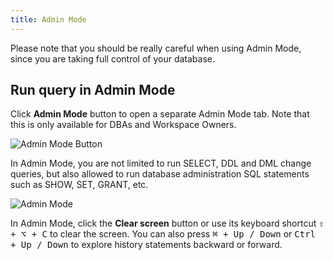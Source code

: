 ```yaml
---
title: Admin Mode
---
```


<HintBlock type="warning">

Please note that you should be really careful when using Admin Mode, since you are taking full control of your database.

</HintBlock>

## Run query in Admin Mode

Click **Admin Mode** button to open a separate Admin Mode tab. Note that this is only available for DBAs and Workspace Owners.

![Admin Mode Button](/docs/sql-editor/admin-mode-button.webp)

In Admin Mode, you are not limited to run SELECT, DDL and DML change queries, but also allowed to run database administration SQL statements such as SHOW, SET, GRANT, etc.

![Admin Mode](/docs/sql-editor/admin-mode.webp)

In Admin Mode, click the **Clear screen** button or use its keyboard shortcut <kbd>⇧ + ⌥ + C</kbd> to clear the screen. You can also press <kbd>⌘ + Up / Down</kbd> or <kbd>Ctrl + Up / Down</kbd> to explore history statements backward or forward.
